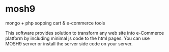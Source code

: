 mosh9
=====

mongo + php sopping cart &amp; e-commerce tools

This software provides solution to transform any web site into e-Commerce platform by including minimal js code to the html pages.
You can use MOSH9 server or install the server side code on your server.
